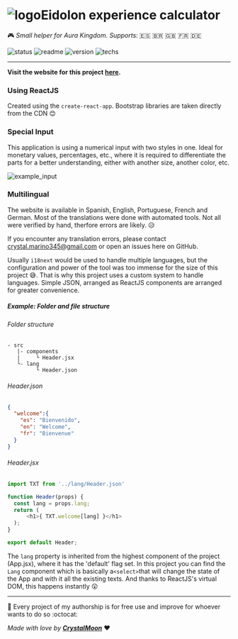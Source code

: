# ![logo](https://imgur.com/DoiPTMm.png)Eidolon experience calculator

:video_game: _Small helper for Aura Kingdom. Supports:_ :es: :brazil: :gb: :fr: :de:

![status](https://img.shields.io/badge/status-OK-green) ![readme](https://img.shields.io/badge/readme-OK-green) ![version](https://img.shields.io/badge/version-v0.1.0-blue) ![techs](https://img.shields.io/badge/techs-React--Bootstrap-f394f3)  

---

**Visit the website for this project [here](https://crystal-moon.github.io/eidolon-exp).**

### Using ReactJS

Created using the `create-react-app`. Bootstrap libraries are taken directly from the CDN :blush:

### Special Input

This application is using a numerical input with two styles in one. Ideal for monetary values, percentages, etc., where it is required to differentiate the parts for a better understanding, either with another size, another color, etc.

![example_input](https://imgur.com/yR8ndJM.gif)

### Multilingual

The website is available in Spanish, English, Portuguese, French and German. Most of the translations were done with automated tools. Not all were verified by hand, therfore errors are likely. :disappointed_relieved:

If you encounter any translation errors, please contact crystal.marino345@gmail.com or open an issues here on GitHub.

Usually `i18next` would be used to handle multiple languages, but the configuration and power of the tool was too immense for the size of this project :sweat_smile:. That is why this project uses a custom system to handle languages. Simple JSON, arranged as ReactJS components are arranged for greater convenience.

##### Example: Folder and file structure

###### Folder structure
```
- src
   |- components
   |     └ Header.jsx
   └- lang
         └ Header.json
```

###### Header.json
```json
{
  "welcome":{
    "es": "Bienvenido",
    "en": "Welcome",
    "fr": "Bienvenue"
  }
}
```
###### Header.jsx
```javascript
import TXT from '../lang/Header.json'

function Header(props) {
  const lang = props.lang;
  return (
      <h1>{ TXT.welcome[lang] }</h1>
  );
}

export default Header;

```

The `lang` property is inherited from the highest component of the project (App.jsx), where it has the 'default' flag set.
In this project you can find the `Lang` component which is basically a` <select> `that will change the state of the App and with it all the existing texts. And thanks to ReactJS's virtual DOM, this happens instantly :astonished:

---

:carousel_horse: Every project of my authorship is for free use and improve for whoever wants to do so :octocat:

_Made with love by [**CrystalMoon**](https://www.linkedin.com/in/perla-stto/)_ :heart:
